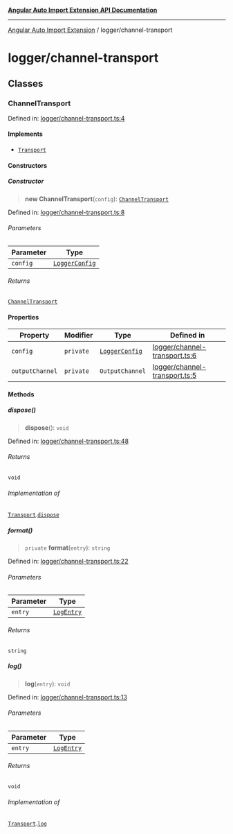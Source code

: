 [**Angular Auto Import Extension API Documentation**](../README.md)

***

[Angular Auto Import Extension](../README.md) / logger/channel-transport

# logger/channel-transport

## Classes

### ChannelTransport

Defined in: [logger/channel-transport.ts:4](https://github.com/ngx-rock/vscode-angular-auto-import/blob/main/src/logger/channel-transport.ts#L4)

#### Implements

- [`Transport`](types.md#transport)

#### Constructors

##### Constructor

> **new ChannelTransport**(`config`): [`ChannelTransport`](#channeltransport)

Defined in: [logger/channel-transport.ts:8](https://github.com/ngx-rock/vscode-angular-auto-import/blob/main/src/logger/channel-transport.ts#L8)

###### Parameters

| Parameter | Type |
| ------ | ------ |
| `config` | [`LoggerConfig`](types.md#loggerconfig) |

###### Returns

[`ChannelTransport`](#channeltransport)

#### Properties

| Property | Modifier | Type | Defined in |
| ------ | ------ | ------ | ------ |
| <a id="config"></a> `config` | `private` | [`LoggerConfig`](types.md#loggerconfig) | [logger/channel-transport.ts:6](https://github.com/ngx-rock/vscode-angular-auto-import/blob/main/src/logger/channel-transport.ts#L6) |
| <a id="outputchannel"></a> `outputChannel` | `private` | `OutputChannel` | [logger/channel-transport.ts:5](https://github.com/ngx-rock/vscode-angular-auto-import/blob/main/src/logger/channel-transport.ts#L5) |

#### Methods

##### dispose()

> **dispose**(): `void`

Defined in: [logger/channel-transport.ts:48](https://github.com/ngx-rock/vscode-angular-auto-import/blob/main/src/logger/channel-transport.ts#L48)

###### Returns

`void`

###### Implementation of

[`Transport`](types.md#transport).[`dispose`](types.md#dispose)

##### format()

> `private` **format**(`entry`): `string`

Defined in: [logger/channel-transport.ts:22](https://github.com/ngx-rock/vscode-angular-auto-import/blob/main/src/logger/channel-transport.ts#L22)

###### Parameters

| Parameter | Type |
| ------ | ------ |
| `entry` | [`LogEntry`](types.md#logentry) |

###### Returns

`string`

##### log()

> **log**(`entry`): `void`

Defined in: [logger/channel-transport.ts:13](https://github.com/ngx-rock/vscode-angular-auto-import/blob/main/src/logger/channel-transport.ts#L13)

###### Parameters

| Parameter | Type |
| ------ | ------ |
| `entry` | [`LogEntry`](types.md#logentry) |

###### Returns

`void`

###### Implementation of

[`Transport`](types.md#transport).[`log`](types.md#log)
